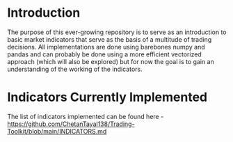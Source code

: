 # Introduction

The purpose of this ever-growing repository is to serve as an introduction to basic market indicators that serve as the basis of a multitude of trading decisions. All implementations are done using barebones numpy and pandas and can probably be done using a more efficient vectorized approach (which will also be explored) but for now the goal is to gain an understanding of the working of the indicators.


# Indicators Currently Implemented

The list of indicators implemented can be found here - https://github.com/ChetanTayal138/Trading-Toolkit/blob/main/INDICATORS.md

